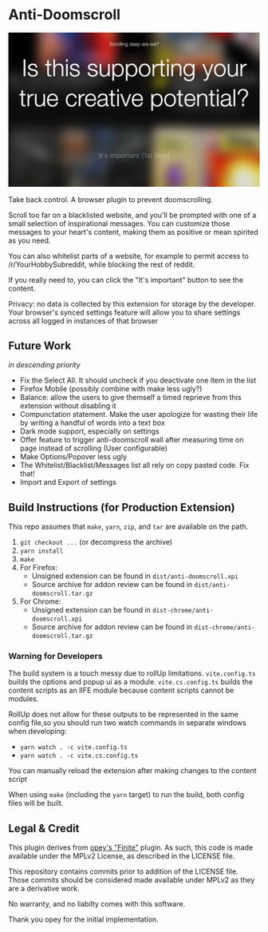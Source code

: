 # Anti-Doomscroll

![Screenshot](/.github/screenshot.png?raw=true)

Take back control.
A browser plugin to prevent doomscrolling.

Scroll too far on a blacklisted website, and you'll be prompted with one of
a small selection of inspirational messages. You can customize those
messages to your heart's content, making them as positive or mean spirited
as you need.

You can also whitelist parts of a website, for example to permit access to
/r/YourHobbySubreddit, while blocking the rest of reddit.

If you really need to, you can click the "It's important" button to see
the content.

Privacy: no data is collected by this extension for storage by the developer.
Your browser's synced settings feature will allow you to share settings
across all logged in instances of that browser

## Future Work

_in descending priority_

- Fix the Select All. It should uncheck if you deactivate one item in the list
- Firefox Mobile (possibly combine with make less ugly?)
- Balance: allow the users to give themself a timed reprieve from this extension without disabling it
- Compunctation statement. Make the user apologize for wasting their life by writing a handful of words into a text box
- Dark mode support, especially on settings
- Offer feature to trigger anti-doomscroll wall after measuring time on page instead of scrolling (User configurable)
- Make Options/Popover less ugly
- The Whitelist/Blacklist/Messages list all rely on copy pasted code. Fix that!
- Import and Export of settings

## Build Instructions (for Production Extension)

This repo assumes that `make`, `yarn`, `zip`, and `tar` are available on the
path.

1. `git checkout ...` (or decompress the archive)
2. `yarn install`
3. `make`
4. For Firefox:
   - Unsigned extension can be found in `dist/anti-doomscroll.xpi`
   - Source archive for addon review can be found in `dist/anti-doomscroll.tar.gz`
5. For Chrome:
   - Unsigned extension can be found in `dist-chrome/anti-doomscroll.xpi`
   - Source archive for addon review can be found in `dist-chrome/anti-doomscroll.tar.gz`

### Warning for Developers

The build system is a touch messy due to rollUp limitations. `vite.config.ts`
builds the options and popup ui as a module. `vite.cs.config.ts` builds the
content scripts as an IIFE module because content scripts cannot be modules.

RollUp does not allow for these outputs to be represented in the same
config file,so you should run two watch commands in separate windows when
developing:

- `yarn watch . -c vite.config.ts`
- `yarn watch . -c vite.cs.config.ts`

You can manually reload the extension after making changes to the content script

When using `make` (including the `yarn` target) to run the build, both
config files will be built.

## Legal & Credit

This plugin derives from [opey's "Finite"](https://addons.mozilla.org/en-US/firefox/addon/finite/) plugin. As such,
this code is made available under the MPLv2 License, as described in the LICENSE
file.

This repository contains commits prior to addition of the LICENSE file. Those
commits should be considered made available under MPLv2 as they are a
derivative work.

No warranty, and no liabilty comes with this software.

Thank you opey for the initial implementation.

